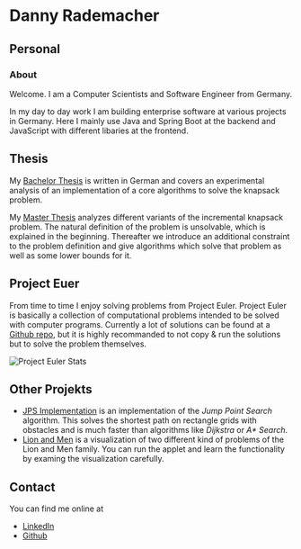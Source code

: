 # Danny Rademacher
## Personal

### About

Welcome. I am a Computer Scientists and Software Engineer from Germany.

In my day to day work I am building enterprise software at various projects in Germany. Here I mainly use Java and Spring Boot at the backend and JavaScript with different libaries at the frontend.

## Thesis

My [Bachelor Thesis](/pdfs/bachelor-thesis.pdf) is written in German and covers an experimental analysis of an implementation of a core algorithms to solve the knapsack problem. 

My [Master Thesis](/pdfs/master-thesis.pdf) analyzes different variants of the incremental knapsack problem. The natural definition of the problem is unsolvable, which is explained in the beginning. Thereafter we introduce an additional constraint to the problem definition and give algorithms which solve that problem as well as some lower bounds for it.

## Project Euer

From time to time I enjoy solving problems from Project Euler. Project Euler is basically a collection of computational problems intended to be solved with computer programs. Currently a lot of solutions can be found at a [Github repo](https://github.com/drademacher/kotlin-euler), but it is highly recommanded to not copy & run the solutions but to solve the problem themselves.

![Project Euler Stats](https://projecteuler.net/profile/dhaunac.png)

## Other Projekts

* [JPS Implementation](https://github.com/drademacher/lab-jump-point-search) is an implementation of the *Jump Point Search* algorithm. This solves the shortest path on rectangle grids with obstacles and is much faster than algorithms like *Dijkstra* or *A\* Search*.
* [Lion and Men](https://github.com/drademacher/lab-computational-geometry) is a visualization of two different kind of problems of the Lion and Men family. You can run the applet and learn the functionality by examing the visualization carefully.

## Contact

You can find me online at

* [LinkedIn](https://www.linkedin.com/in/drademacher)
* [Github](https://github.com/drademacher)
